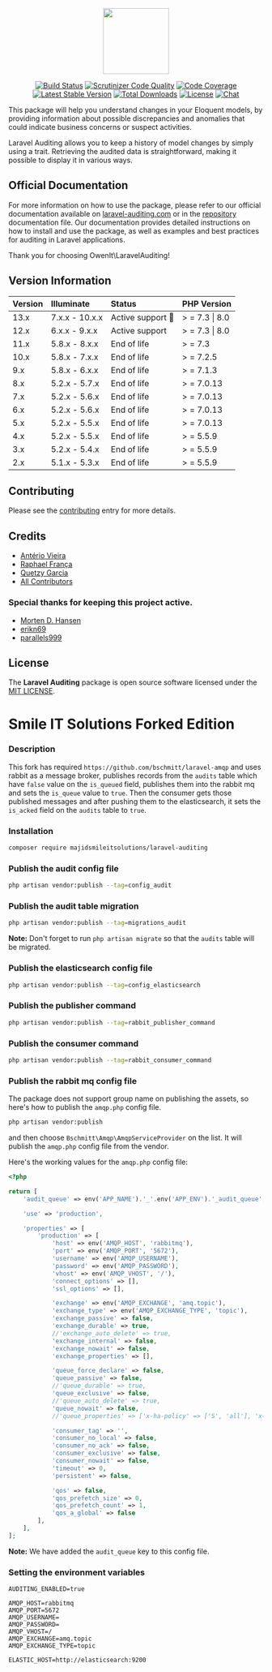 <p align="center">
    <a href="http://laravel-auditing.com" target="_blank"><img width="130" src="https://laravel-auditing.com/logo.svg#v2"></a>
</p>

<p align="center">
    <a href="https://scrutinizer-ci.com/g/owen-it/laravel-auditing/build-status/master"><img src="https://scrutinizer-ci.com/g/owen-it/laravel-auditing/badges/build.png?b=master" alt="Build Status"></a>
    <a href="https://scrutinizer-ci.com/g/owen-it/laravel-auditing/build-status/master"><img src="https://scrutinizer-ci.com/g/owen-it/laravel-auditing/badges/quality-score.png?b=master" title="Scrutinizer Code Quality"></a>
    <a href="https://scrutinizer-ci.com/g/owen-it/laravel-auditing/build-status/master"><img src="https://scrutinizer-ci.com/g/owen-it/laravel-auditing/badges/coverage.png?b=master" alt="Code Coverage"></a>
    <a href="https://packagist.org/packages/owen-it/laravel-auditing"><img src="https://poser.pugx.org/owen-it/laravel-auditing/v/stable.svg" alt="Latest Stable Version"></a>
    <a href="https://packagist.org/packages/owen-it/laravel-auditing"><img src="https://poser.pugx.org/owen-it/laravel-auditing/d/total.svg" alt="Total Downloads"></a>
    <a href="https://packagist.org/packages/owen-it/laravel-auditing"><img src="https://poser.pugx.org/owen-it/laravel-auditing/license.svg" alt="License"></a>
    <a href="https://discord.gg/csD9ysg"><img src="https://img.shields.io/badge/chat-on%20discord-7289DA.svg" alt="Chat"></a>
</p>

This package will help you understand changes in your Eloquent models, by providing information about possible discrepancies and anomalies that could indicate business concerns or suspect activities. 

Laravel Auditing allows you to keep a history of model changes by simply using a trait. Retrieving the audited data is straightforward, making it possible to display it in various ways.

## Official Documentation

For more information on how to use the package, please refer to our official documentation available on [laravel-auditing.com](https://laravel-auditing.com) or in the [repository](https://github.com/owen-it/laravel-auditing-doc/blob/main/documentation.md) documentation file. Our documentation provides detailed instructions on how to install and use the package, as well as examples and best practices for auditing in Laravel applications.

Thank you for choosing OwenIt\LaravelAuditing!

## Version Information

Version   | Illuminate     | Status                  | PHP Version
:----------|:---------------|:------------------------|:------------
13.x      | 7.x.x - 10.x.x | Active support :rocket: | > = 7.3 \| 8.0
12.x      | 6.x.x - 9.x.x | Active support          | > = 7.3 \| 8.0
11.x      | 5.8.x - 8.x.x | End of life             | > = 7.3
10.x      | 5.8.x - 7.x.x | End of life             | > = 7.2.5
9.x       | 5.8.x - 6.x.x | End of life             | > = 7.1.3
8.x       | 5.2.x - 5.7.x | End of life             | > = 7.0.13
7.x       | 5.2.x - 5.6.x | End of life             | > = 7.0.13
6.x       | 5.2.x - 5.6.x | End of life             | > = 7.0.13
5.x       | 5.2.x - 5.5.x | End of life             | > = 7.0.13
4.x       | 5.2.x - 5.5.x | End of life             | > = 5.5.9
3.x       | 5.2.x - 5.4.x | End of life             | > = 5.5.9
2.x       | 5.1.x - 5.3.x | End of life             | > = 5.5.9

## Contributing
Please see the [contributing](http://laravel-auditing.com/docs/master/contributing) entry for more details.

## Credits
- [Antério Vieira](https://github.com/anteriovieira)
- [Raphael França](https://github.com/raphaelfranca)
- [Quetzy Garcia](https://github.com/quetzyg)
- [All Contributors](https://github.com/owen-it/laravel-auditing/graphs/contributors)

### Special thanks for keeping this project active.
- [Morten D. Hansen](https://github.com/MortenDHansen)
- [erikn69](https://github.com/erikn69)
- [parallels999](https://github.com/parallels999)

## License
The **Laravel Auditing** package is open source software licensed under the [MIT LICENSE](LICENSE.md).

# Smile IT Solutions Forked Edition

### Description
This fork has required `https://github.com/bschmitt/laravel-amqp` and uses rabbit as a message broker, publishes records
from the `audits` table which have `false` value on the `is_queued` field, publishes them into the rabbit mq and sets 
the `is_queue` value to `true`. Then the consumer gets those published messages and after pushing them to the
elasticsearch, it sets the `is_acked` field on the `audits` table to `true`.

### Installation
```bash
composer require majidsmileitsolutions/laravel-auditing
```

### Publish the audit config file
```bash
php artisan vendor:publish --tag=config_audit
```
### Publish the audit table migration
```bash
php artisan vendor:publish --tag=migrations_audit
```
**Note:** Don't forget to run `php artisan migrate` so that the `audits` table will be migrated.
### Publish the elasticsearch config file
```bash
php artisan vendor:publish --tag=config_elasticsearch
```

### Publish the publisher command
```bash
php artisan vendor:publish --tag=rabbit_publisher_command
```

### Publish the consumer command
```bash
php artisan vendor:publish --tag=rabbit_consumer_command
```

### Publish the rabbit mq config file
The package does not support group name on publishing the assets, so here's how to publish the `amqp.php` config file.
```bash
php artisan vendor:publish
```
and then choose `Bschmitt\Amqp\AmqpServiceProvider` on the list. It will publish the `amqp.php` config file from the
vendor.

Here's the working values for the `amqp.php` config file:
```php
<?php

return [
    'audit_queue' => env('APP_NAME').'_'.env('APP_ENV').'_audit_queue',

    'use' => 'production',

    'properties' => [
        'production' => [
            'host' => env('AMQP_HOST', 'rabbitmq'),
            'port' => env('AMQP_PORT', '5672'),
            'username' => env('AMQP_USERNAME'),
            'password' => env('AMQP_PASSWORD'),
            'vhost' => env('AMQP_VHOST', '/'),
            'connect_options' => [],
            'ssl_options' => [],

            'exchange' => env('AMQP_EXCHANGE', 'amq.topic'),
            'exchange_type' => env('AMQP_EXCHANGE_TYPE', 'topic'),
            'exchange_passive' => false,
            'exchange_durable' => true,
            //'exchange_auto_delete' => true,
            'exchange_internal' => false,
            'exchange_nowait' => false,
            'exchange_properties' => [],

            'queue_force_declare' => false,
            'queue_passive' => false,
            //'queue_durable' => true,
            'queue_exclusive' => false,
            //'queue_auto_delete' => true,
            'queue_nowait' => false,
            //'queue_properties' => ['x-ha-policy' => ['S', 'all'], 'x-message-ttl' => ['I', '864000000'], 'x-queue-mode' => ['S', 'lazy']],

            'consumer_tag' => '',
            'consumer_no_local' => false,
            'consumer_no_ack' => false,
            'consumer_exclusive' => false,
            'consumer_nowait' => false,
            'timeout' => 0,
            'persistent' => false,

            'qos' => false,
            'qos_prefetch_size' => 0,
            'qos_prefetch_count' => 1,
            'qos_a_global' => false
        ],
    ],
];
```

**Note:** We have added the `audit_queue` key to this config file.

### Setting the environment variables
```dotenv
AUDITING_ENABLED=true

AMQP_HOST=rabbitmq
AMQP_PORT=5672
AMQP_USERNAME=
AMQP_PASSWORD=
AMQP_VHOST=/
AMQP_EXCHANGE=amq.topic
AMQP_EXCHANGE_TYPE=topic

ELASTIC_HOST=http://elasticsearch:9200
```
